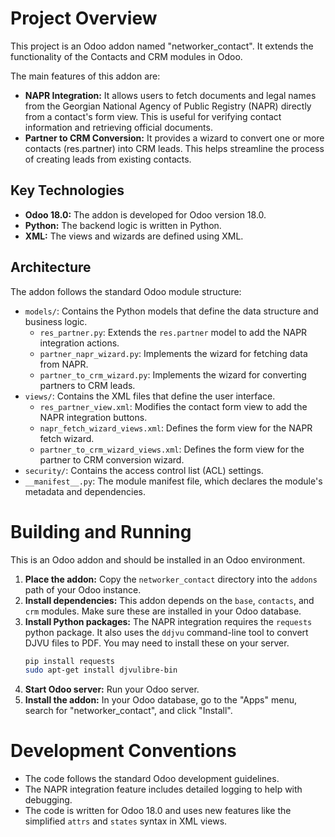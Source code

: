 # Project Overview

This project is an Odoo addon named "networker_contact". It extends the functionality of the Contacts and CRM modules in Odoo.

The main features of this addon are:
- **NAPR Integration:** It allows users to fetch documents and legal names from the Georgian National Agency of Public Registry (NAPR) directly from a contact's form view. This is useful for verifying contact information and retrieving official documents.
- **Partner to CRM Conversion:** It provides a wizard to convert one or more contacts (res.partner) into CRM leads. This helps streamline the process of creating leads from existing contacts.

## Key Technologies

- **Odoo 18.0:** The addon is developed for Odoo version 18.0.
- **Python:** The backend logic is written in Python.
- **XML:** The views and wizards are defined using XML.

## Architecture

The addon follows the standard Odoo module structure:
- `models/`: Contains the Python models that define the data structure and business logic.
  - `res_partner.py`: Extends the `res.partner` model to add the NAPR integration actions.
  - `partner_napr_wizard.py`: Implements the wizard for fetching data from NAPR.
  - `partner_to_crm_wizard.py`: Implements the wizard for converting partners to CRM leads.
- `views/`: Contains the XML files that define the user interface.
  - `res_partner_view.xml`: Modifies the contact form view to add the NAPR integration buttons.
  - `napr_fetch_wizard_views.xml`: Defines the form view for the NAPR fetch wizard.
  - `partner_to_crm_wizard_views.xml`: Defines the form view for the partner to CRM conversion wizard.
- `security/`: Contains the access control list (ACL) settings.
- `__manifest__.py`: The module manifest file, which declares the module's metadata and dependencies.

# Building and Running

This is an Odoo addon and should be installed in an Odoo environment.

1.  **Place the addon:** Copy the `networker_contact` directory into the `addons` path of your Odoo instance.
2.  **Install dependencies:** This addon depends on the `base`, `contacts`, and `crm` modules. Make sure these are installed in your Odoo database.
3.  **Install Python packages:** The NAPR integration requires the `requests` python package. It also uses the `ddjvu` command-line tool to convert DJVU files to PDF. You may need to install these on your server.
    ```bash
    pip install requests
    sudo apt-get install djvulibre-bin
    ```
4.  **Start Odoo server:** Run your Odoo server.
5.  **Install the addon:** In your Odoo database, go to the "Apps" menu, search for "networker_contact", and click "Install".

# Development Conventions

- The code follows the standard Odoo development guidelines.
- The NAPR integration feature includes detailed logging to help with debugging.
- The code is written for Odoo 18.0 and uses new features like the simplified `attrs` and `states` syntax in XML views.
